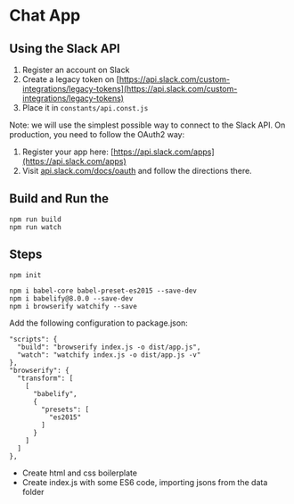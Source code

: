 # Chat App

## Using the Slack API

1. Register an account on Slack
2. Create a legacy token on [https://api.slack.com/custom-integrations/legacy-tokens](https://api.slack.com/custom-integrations/legacy-tokens)
3. Place it in `constants/api.const.js`

Note: we will use the simplest possible way to connect to the Slack API. On production, you need to follow the OAuth2 way:
1. Register your app here: [https://api.slack.com/apps](https://api.slack.com/apps)
2. Visit [api.slack.com/docs/oauth](api.slack.com/docs/oauth) and follow the directions there.



## Build and Run the

```
npm run build
npm run watch
```

## Steps

```
npm init

npm i babel-core babel-preset-es2015 --save-dev
npm i babelify@8.0.0 --save-dev
npm i browserify watchify --save
```

Add the following configuration to package.json:

```
"scripts": {
  "build": "browserify index.js -o dist/app.js",
  "watch": "watchify index.js -o dist/app.js -v"
},
"browserify": {
  "transform": [
    [
      "babelify",
      {
        "presets": [
          "es2015"
        ]
      }
    ]
  ]
},
```


- Create html and css boilerplate
- Create index.js with some ES6 code, importing jsons from the data folder
